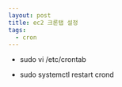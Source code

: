 ```yaml
---
layout: post
title: ec2 크론탭 설정
tags:
  - cron
---
```


- sudo vi /etc/crontab

- sudo systemctl restart crond
